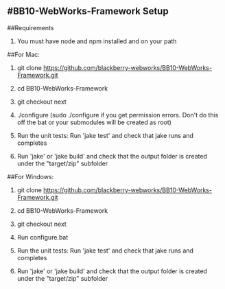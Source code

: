 #BB10-WebWorks-Framework Setup
------------------------------

##Requirements
1. You must have node and npm installed and on your path

##For Mac:
1. git clone https://github.com/blackberry-webworks/BB10-WebWorks-Framework.git

3. cd BB10-WebWorks-Framework

4. git checkout next

5. ./configure (sudo ./configure if you get permission errors. Don't do this off the bat or your submodules will be created as root)

6. Run the unit tests:
	Run 'jake test' and check that jake runs and completes

7. Run 'jake' or 'jake build' and check that the output folder is created under the "target/zip" subfolder


##For Windows:
1. git clone https://github.com/blackberry-webworks/BB10-WebWorks-Framework.git

2. cd BB10-WebWorks-Framework

3. git checkout next

4. Run configure.bat 

5. Run the unit tests:
    Run 'jake test' and check that jake runs and completes
    
6. Run 'jake' or 'jake build' and check that the output folder is created under the "target/zip" subfolder
